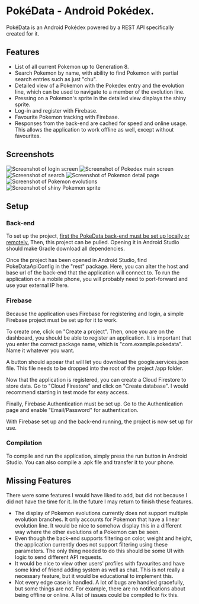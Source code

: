 # PokéData - Android Pokédex.
PokéData is an Android Pokédex powered by a REST API specifically created for it.

## Features
* List of all current Pokemon up to Generation 8.
* Search Pokemon by name, with ability to find Pokemon with partial search entries such as just "chu".
* Detailed view of a Pokemon with the Pokedex entry and the evolution line, which can be used to navigate to a member of the evolution line.
* Pressing on a Pokemon's sprite in the detailed view displays the shiny sprite.
* Log-in and register with Firebase.
* Favourite Pokemon tracking with Firebase.
* Responses from the back-end are cached for speed and online usage. This allows the application to work offline as well, except without favourites.

## Screenshots
![Screenshot of login screen](screenshots/img%20(1).png) ![Screenshot of Pokedex main screen](screenshots/img%20(2).png)
![Screenshot of search](screenshots/img%20(3).png) ![Screenshot of Pokemon detail page](screenshots/img%20(4).png)
![Screenshot of Pokemon evolutions](screenshots/img%20(5).png) ![Screenshot of shiny Pokemon sprite](screenshots/img%20(6).png)


## Setup
### Back-end
To set up the project, [first the PokeData back-end must be set up locally or remotely.](https://github.com/sophiebushchak/pokedex-rest-server) Then, this project can be pulled.
Opening it in Android Studio should make Gradle download all dependencies.

Once the project has been opened in Android Studio, find PokeDataApiConfig in the "rest" package. Here, you can alter the host and base url of the back-end that the application will connect to. To run the application on a mobile phone, you will probably need to port-forward and use your external IP here.

### Firebase
Because the application uses Firebase for registering and login, a simple Firebase project must be set up for it to work. 

To create one, click on "Create a project". Then, once you are on the dashboard, you should be able to register an application. 
It is important that you enter the correct package name, which is "com.example.pokedata". Name it whatever you want.

A button should appear that will let you download the google.services.json file. This file needs to be dropped into the 
root of the project /app folder.

Now that the application is registered, you can create a Cloud Firestore to store data. Go to "Cloud Firestore" and 
click on "Create database". I would recommend starting in test mode for easy access.

Finally, Firebase Authentication must be set up. Go to the Authentication page and enable "Email/Password" for authentication.

With Firebase set up and the back-end running, the project is now set up for use.

### Compilation
To compile and run the application, simply press the run button in Android Studio. You can also compile a .apk file 
and transfer it to your phone.

## Missing Features
There were some features I would have liked to add, but did not because I did not have the time for it. In the future I may return
to finish these features.
* The display of Pokemon evolutions currently does not support multiple evolution branches. It only accounts for Pokemon that have a linear evolution line. It would be nice to somehow display this in a different way where the other evolutions of a Pokemon can be seen.
* Even though the back-end supports filtering on color, weight and height, the application currently does not support filtering using these parameters. The only thing needed to do this should be some UI with logic to send different API requests.
* It would be nice to view other users' profiles with favourites and have some kind of friend adding system as well as chat. This is not really a necessary feature, but it would be educational to implement this.
* Not every edge case is handled. A lot of bugs are handled gracefully, but some things are not. For example, there are no notifications about being offline or online. A list of issues could be compiled to fix this.
